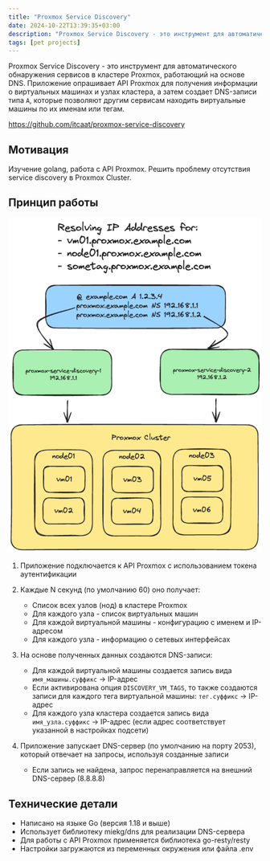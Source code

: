 ```yaml
---
title: "Proxmox Service Discovery"
date: 2024-10-22T13:39:35+03:00
description: "Proxmox Service Discovery - это инструмент для автоматического обнаружения сервисов в кластере Proxmox, работающий на основе DNS. Приложение опрашивает API Proxmox для получения информации о виртуальных машинах и узлах кластера, а затем создает DNS-записи типа `A`, которые позволяют другим сервисам находить виртуальные машины по их именам или тегам."
tags: [pet projects]
---
```


Proxmox Service Discovery - это инструмент для автоматического обнаружения сервисов в кластере Proxmox, работающий на основе DNS. Приложение опрашивает API Proxmox для получения информации о виртуальных машинах и узлах кластера, а затем создает DNS-записи типа `A`, которые позволяют другим сервисам находить виртуальные машины по их именам или тегам.

https://github.com/itcaat/proxmox-service-discovery

## Мотивация

Изучение golang, работа с API Proxmox. Решить проблему отсутствия service discovery в Proxmox Cluster.

## Принцип работы

![alt text](images/image.png)

1. Приложение подключается к API Proxmox с использованием токена аутентификации
2. Каждые N секунд (по умолчанию 60) оно получает:
   - Список всех узлов (нод) в кластере Proxmox
   - Для каждого узла - список виртуальных машин
   - Для каждой виртуальной машины - конфигурацию с именем и IP-адресом
   - Для каждого узла - информацию о сетевых интерфейсах

3. На основе полученных данных создаются DNS-записи:
   - Для каждой виртуальной машины создается запись вида `имя_машины.суффикс` → IP-адрес
   - Если активирована опция `DISCOVERY_VM_TAGS`, то также создаются записи для каждого тега виртуальной машины: `тег.суффикс` → IP-адрес
   - Для каждого узла кластера создается запись вида `имя_узла.суффикс` → IP-адрес (если адрес соответствует указанной в настройках подсети)

4. Приложение запускает DNS-сервер (по умолчанию на порту 2053), который отвечает на запросы, используя созданные записи
   - Если запись не найдена, запрос перенаправляется на внешний DNS-сервер (8.8.8.8)

## Технические детали

- Написано на языке Go (версия 1.18 и выше)
- Использует библиотеку miekg/dns для реализации DNS-сервера
- Для работы с API Proxmox применяется библиотека go-resty/resty
- Настройки загружаются из переменных окружения или файла .env
